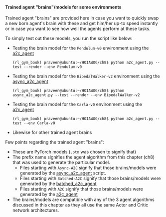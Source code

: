 #### Trained agent "brains"/models for some environments

Trained agent "brains" are provided here in case you want to quickly swap a new born
agent's brain with these and get him/her up-to speed instantly or in case you want to
see how well the agents perform at these tasks.

To simply test out these models, you run the script like below:

   - Testing the brain model for the `Pendulum-v0` environment using
   the [a2c_agent](../a2c_agent.py)
  
     `(rl_gym_book) praveen@ubuntu:~/HOIAWOG/ch8$ python a2c_agent.py --test --render
--env Pendulum-v0`
   - Testing the brain model for the `BipedalWalker-v2` environment using
   the [async_a2c_agent](../async_a2c_agent.py)
    
     `(rl_gym_book) praveen@ubuntu:~/HOIAWOG/ch8$ python async_a2c_agent.py --test
     --render --env BipedalWalker-v2`
     
   - Testing the brain model for the `Carla-v0` environment using
   the [a2c_agent](../a2c_agent.py)

     `(rl_gym_book) praveen@ubuntu:~/HOIAWOG/ch8$ python a2c_agent.py --test
      --env Carla-v0`

   - Likewise for other trained agent brains

Few points regarding the trained agent "brains":

- These are PyTorch models (`.ptm` was chosen to signify that)
- The prefix name signifies the agent algorithm from this chapter (ch8) that was used
to generate the particular model. 
    - Files starting with `Async-A2C` signify that those brains/models were generated
    by the [async_a2c_agent](../async_a2c_agent.py) script.
    - Files starting with `Batched-A2C` signify that those brains/models were generated
    by the [batched_a2c_agent](../batched_a2c_agent.py)
    - Files starting with `A2C` signify that those brains/models were generated by
    the [a2c_agent](../a2c_agent.py)
- The brains/models are compatible with any of the 3 agent algorithms discussed in this
chapter as they all use the same Actor and Critic network architectures.

